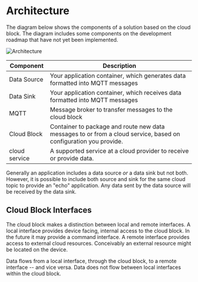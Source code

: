 # Architecture

The diagram below shows the components of a solution based on the cloud block. The diagram includes some components on the development roadmap that have not yet been implemented.

![Architecture](https://raw.githubusercontent.com/balena-io-playground/data-relay/main/docs/images/architecture.png)

|  Component   | Description                                                                                  |
|--------------|----------------------------------------------------------------------------------------------|
| Data Source  | Your application container, which generates data formatted into MQTT messages                |
| Data Sink    | Your application container, which receives data formatted into MQTT messages                 |
| MQTT         | Message broker to transfer messages to the cloud block                                       |
| Cloud Block  | Container to package and route new data messages to or from a cloud service, based on configuration you provide.|
| cloud service| A supported service at a cloud provider to receive or provide data.                         |

Generally an application includes a data source *or* a data sink but not both. However, it is possible to include both source and sink for the same cloud topic to provide an "echo" application. Any data sent by the data source will be received by the data sink.

## Cloud Block Interfaces
The cloud block makes a distinction between local and remote interfaces. A local interface provides device facing, internal access to the cloud block. In the future it may provide a command interface. A remote interface provides access to external cloud resources. Conceivably an external resource might be located on the device.

Data flows from a local interface, through the cloud block, to a remote interface -- and vice versa. Data does not flow between local interfaces within the cloud block.
